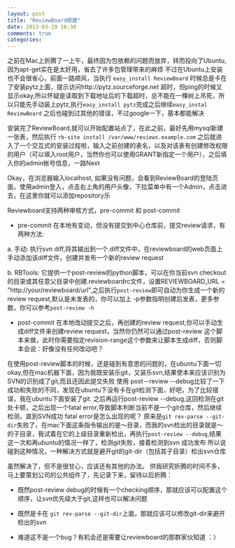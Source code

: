 ```yaml
---
layout: post
title: "ReviewBoard搭建"
date: 2013-03-29 16:39
comments: true
categories: 
---
```


之前在Mac上折腾了一上午，最终因为包依赖的问题而放弃，转而投向了Ubuntu,因为apt-get实在是太好用，省去了许多包管理带来的麻烦
不过在Ubuntu上安装也不会很省心，前面一路顺风，当执行 `easy_install ReviewBoard` 时候总是卡在了安装pytz上面，提示访问http://pytz.sourceforge.net 超时，但ping的时候又显示okay,所以怀疑是读取到下载地址后的下载超时，总不能在一棵树上吊死，所以只能先手动装上pytz,执行`easy_install pytz`完成之后继续`easy_instal ReviewBoard`
之后也碰到过其他的错误，不过google一下，基本都能解决
<!-- more -->

安装完了ReviewBoard,就可以开始配置站点了，在此之前，最好先用mysql新建一张表，然后执行 `rb-site install /var/www/reviews.example.com` 之后就进入了一个交互式的安装过程啦，输入之前创建的表名，以及对该表有创建修改权限的用户（可以填入root用户，当然你也可以使用GRANT新指定一个用户），之后填入你的admin帐号信息，一路Next

Okay，在浏览器输入localhost, 如果没有问题，会看到ReviewBoard的登陆页面，使用admin登入，点击右上角的用户头像，下拉菜单中有一个Admin，点击进去，在这里你就可以添加repository乐

Reviewboard支持两种审核方式，pre-commit 和 post-commit

+ pre-commit 在本地有变动，但没有提交到中心仓库前，提交review请求，有两种方法:

a. 手动: 执行svn diff,将其输出到一个.diff文件中，在reviewboard的web页面上手动添加该diff文件，创建并发布一个新的review request

b. RBTools: 它提供一个post-review的python脚本，可以在你当前svn checkout的目录或其任意父目录中创建.reviewboardrc文件，设置REVIEWBOARD_URL = "http://your/reviewboard/url",之后执行`post-review`即可自动为你生成一个新的review request,默认是未发表的，你可以加上 -p参数指明创建后发表，更多参数，你可以参考`post-review -h`

+ post-commit 在本地改动提交之后，再创建的review request,你可以手动生成diff文件来创建review request，当然你仍然可以通过post-review 这个脚本来做，此时你需要指定revision-range这个参数来让脚本生成diff，否则脚本会说：好像没有任何改动吧？


在使用post-review脚本的时候，还是碰到有意思的问题的，在ubuntu下面一切okay,但在mac机器下面，因为我既安装乐git，又装乐svn,结果使本来应该识别为SVN的识别成了git,而且还因此提交失败
使用 post－review --debug比较了一下成功和失败的不同，发现在ubuntu下没有卡在git检测下面，好吧，为了比较错误，我在ubuntu下面安装了git. 之后再运行post-review --debug,这回检测在git处卡顿，之后出现一个fatal error,导致脚本判断当前不是一个git仓库，然后继续检测，直到SVN成功
fatal error是怎么出现的呢？ 原来是`git rev-parse --git-dir`失败了，在mac下面这条指令输出的是～目录，而我的svn检出的目录就是～的子目录，我试着在它的上级目录重新检出，再执行`post-review --debug`,结果这一次和再ubuntu的情况一样了，检测git失败，接着检测到svn 成功发布
所以说碰到这种情况，一种解决方式就是避开git的git-dir（包括其子目录）检出svn仓库

虽然解决了，但不是很甘心，应该还有其他的办法。
供我研究折腾的时间不多，马上要策划公司的公共组件了，先记录下来，留待以后折腾：

+ 既然post-review debug的时候有一个checking顺序，那就应该可以配置这个顺序，让svn优先级大于git,这样也可以解决问题

+ 既然是卡在 `git rev-parse --git-dir`上面，那就应该可以修改git-dir来避开检出的svn

+ 难道这不是一个bug？有机会还是需要让reviewboard的那群家伙知道 ：）
